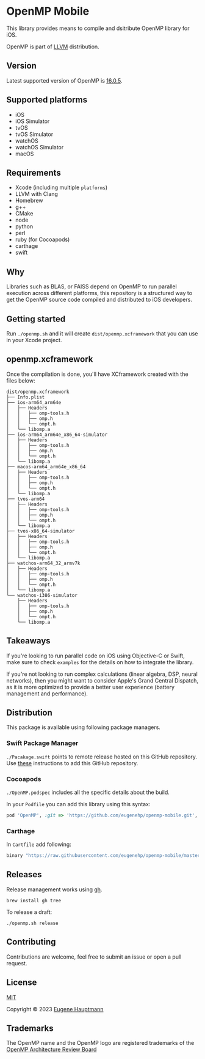 # OpenMP Mobile

This library provides means to compile and dsitribute OpenMP library for iOS.

OpenMP is part of [LLVM](https://github.com/llvm/llvm-project) distribution.

## Version

Latest supported version of OpenMP is [16.0.5](https://github.com/llvm/llvm-project/releases/download/llvmorg-16.0.5/openmp-16.0.5.src.tar.xz).

## Supported platforms

- iOS
- iOS Simulator
- tvOS
- tvOS Simulator
- watchOS
- watchOS Simulator
- macOS

## Requirements

- Xcode (including multiple `platforms`)
- LLVM with Clang
- Homebrew
- g++
- CMake
- node
- python
- perl
- ruby (for Cocoapods)
- carthage
- swift

## Why

Libraries such as BLAS, or FAISS depend on OpenMP to run parallel execution across different platforms, this repository is a structured way to get the OpenMP source code compiled and distributed to iOS developers.

## Getting started

Run `./openmp.sh` and it will create `dist/openmp.xcframework` that you can use in your Xcode project.

## openmp.xcframework

Once the compilation is done, you'll have XCframework created with the files below:

```shell
dist/openmp.xcframework
├── Info.plist
├── ios-arm64_arm64e
│   ├── Headers
│   │   ├── omp-tools.h
│   │   ├── omp.h
│   │   └── ompt.h
│   └── libomp.a
├── ios-arm64_arm64e_x86_64-simulator
│   ├── Headers
│   │   ├── omp-tools.h
│   │   ├── omp.h
│   │   └── ompt.h
│   └── libomp.a
├── macos-arm64_arm64e_x86_64
│   ├── Headers
│   │   ├── omp-tools.h
│   │   ├── omp.h
│   │   └── ompt.h
│   └── libomp.a
├── tvos-arm64
│   ├── Headers
│   │   ├── omp-tools.h
│   │   ├── omp.h
│   │   └── ompt.h
│   └── libomp.a
├── tvos-x86_64-simulator
│   ├── Headers
│   │   ├── omp-tools.h
│   │   ├── omp.h
│   │   └── ompt.h
│   └── libomp.a
├── watchos-arm64_32_armv7k
│   ├── Headers
│   │   ├── omp-tools.h
│   │   ├── omp.h
│   │   └── ompt.h
│   └── libomp.a
└── watchos-i386-simulator
    ├── Headers
    │   ├── omp-tools.h
    │   ├── omp.h
    │   └── ompt.h
    └── libomp.a
```

## Takeaways

If you're looking to run parallel code on iOS using Objective-C or Swift, make sure to check `examples` for the details on how to integrate the library.

If you're not looking to run complex calculations (linear algebra, DSP, neural networks), then you might want to consider Apple's Grand Central Dispatch, as it is more optimized to provide a better user experience (battery management and performance).

## Distribution

This package is available using following package managers.

### Swift Package Manager

`./Pacakage.swift` points to remote release hosted on this GitHub repository.
Use [these](https://developer.apple.com/documentation/xcode/adding-package-dependencies-to-your-app) instructions to add this GitHub repository.

### Cocoapods

`./OpenMP.podspec` includes all the specific details about the build.

In your `Podfile` you can add this library using this syntax:

```ruby
pod 'OpenMP', :git => 'https://github.com/eugenehp/openmp-mobile.git', :tag => 'v16.0.5'
```

### Carthage

In `Cartfile` add following:

```ruby
binary "https://raw.githubusercontent.com/eugenehp/openmp-mobile/master/carthage/openmp-static-xcframework.json" ~> 16.0.5
```

## Releases

Release management works using [gh](https://cli.github.com/manual/installation).

```shell
brew install gh tree
```

To release a draft:

```shell
./openmp.sh release
```

## Contributing

Contributions are welcome, feel free to submit an issue or open a pull request.

## License

[MIT](./LICENSE)

Copyright © 2023 [Eugene Hauptmann](http://twitter.com/eugenehp)

## Trademarks

The OpenMP name and the OpenMP logo are registered trademarks of the [OpenMP Architecture Review Board](https://www.openmp.org/about/trademarks/)
